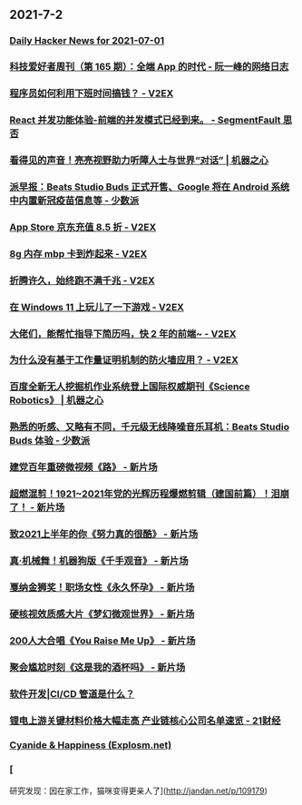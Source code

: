 
## 2021-7-2

### [Daily Hacker News for 2021-07-01](https://www.daemonology.net/hn-daily/2021-07-01.html)

### [科技爱好者周刊（第 165 期）：全端 App 的时代 - 阮一峰的网络日志](http://www.ruanyifeng.com/blog/2021/07/weekly-issue-165.html)

### [程序员如何利用下班时间搞钱？ - V2EX](https://www.v2ex.com/t/786843)

### [React 并发功能体验-前端的并发模式已经到来。 - SegmentFault 思否](https://segmentfault.com/a/1190000040272535)

### [看得见的声音！亮亮视野助力听障人士与世界“对话” | 机器之心](https://www.jiqizhixin.com/articles/2021-07-02)

### [派早报：Beats Studio Buds 正式开售、Google 将在 Android 系统中内置新冠疫苗信息等 - 少数派](https://sspai.com/post/67515)

### [App Store 京东充值 8.5 折 - V2EX](https://www.v2ex.com/t/787048)

### [8g 内存 mbp 卡到炸起来 - V2EX](https://www.v2ex.com/t/787036)

### [折腾许久，始终跑不满千兆 - V2EX](https://www.v2ex.com/t/787025)

### [在 Windows 11 上玩儿了一下游戏 - V2EX](https://www.v2ex.com/t/787004)

### [大佬们，能帮忙指导下简历吗，快 2 年的前端~ - V2EX](https://www.v2ex.com/t/786938)

### [为什么没有基于工作量证明机制的防火墙应用？ - V2EX](https://www.v2ex.com/t/786865)

### [百度全新无人挖掘机作业系统登上国际权威期刊《Science Robotics》 | 机器之心](https://www.jiqizhixin.com/articles/2021-07-02-2)

### [熟悉的听感、又略有不同，千元级无线降噪音乐耳机：Beats Studio Buds 体验 - 少数派](https://sspai.com/post/67512)

### [建党百年重磅微视频《路》 - 新片场](https://www.vmovier.com/62421)

### [超燃混剪！1921~2021年党的光辉历程爆燃剪辑（建国前篇）！泪崩了！ - 新片场](https://www.vmovier.com/62394)

### [致2021上半年的你《努力真的很酷》 - 新片场](https://www.vmovier.com/62416)

### [真·机械舞！机器狗版《千手观音》 - 新片场](https://www.vmovier.com/62420)

### [戛纳金狮奖！职场女性《永久怀孕》 - 新片场](https://www.vmovier.com/62415)

### [硬核视效质感大片《梦幻微观世界》 - 新片场](https://www.vmovier.com/62401)

### [200人大合唱《You Raise Me Up》 - 新片场](https://www.vmovier.com/62417)

### [聚会尴尬时刻《这是我的酒杯吗》 - 新片场](https://www.vmovier.com/62365)

### [软件开发|CI/CD 管道是什么？](https://linux.cn/article-13541-1.html?utm_source=rss&utm_medium=rss)

### [锂电上游关键材料价格大幅走高 产业链核心公司名单速览 - 21财经](https://m.21jingji.com/article/20210702/herald/b403381eb9b767d67c9897dc3b613fd0.html)

### [Cyanide & Happiness (Explosm.net)](http://www.explosm.net/comics/5912/)

### [
研究发现：因在家工作，猫咪变得更亲人了](http://jandan.net/p/109179)